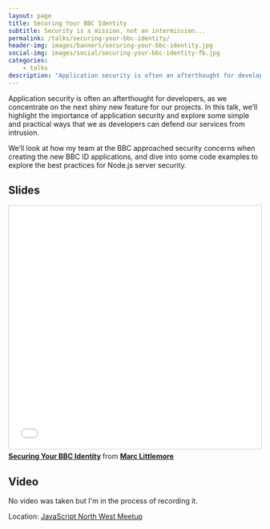 ```yaml
---
layout: page
title: Securing Your BBC Identity
subtitle: Security is a mission, not an intermission...
permalink: /talks/securing-your-bbc-identity/
header-img: images/banners/securing-your-bbc-identity.jpg
social-img: images/social/securing-your-bbc-identity-fb.jpg
categories:
    - talks
description: "Application security is often an afterthought for developers, as we concentrate on the next shiny new feature for our projects. In this talk, I highlight the importance of application security and explore some simple and practical ways that we as developers can defend our services from intrusion. "
---
```


Application security is often an afterthought for developers, as we concentrate on the next shiny new feature for our projects. In this talk, we’ll highlight the importance of application security and explore some simple and practical ways that we as developers can defend our services from intrusion.

We’ll look at how my team at the BBC approached security concerns when creating the new BBC ID applications, and dive into some code examples to explore the best practices for Node.js server security.

## Slides

<iframe src="//www.slideshare.net/slideshow/embed_code/key/oeY1L0QVooxru3" width="595" height="485" frameborder="0" marginwidth="0" marginheight="0" scrolling="no" style="border:1px solid #CCC; border-width:1px; margin-bottom:5px; max-width: 100%;" allowfullscreen> </iframe> <div style="margin-bottom:5px"> <strong> <a href="//www.slideshare.net/MarcLittlemore/securing-your-bbc-identity" title="Securing Your BBC Identity" target="_blank">Securing Your BBC Identity</a> </strong> from <strong><a target="_blank" href="https://www.slideshare.net/MarcLittlemore">Marc Littlemore</a></strong> </div>

## Video

No video was taken but I'm in the process of recording it.

Location: [JavaScript North West Meetup](https://www.meetup.com/JavaScript-North-West/events/239152184/)